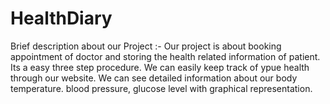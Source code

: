 # HealthDiary
Brief description about our Project :- 
Our project is about booking appointment of doctor and storing the health related information of patient. Its a easy three step procedure. We can easily keep track of ypue health through our website. We can see detailed information about our body temperature. blood pressure, glucose level with graphical representation.
